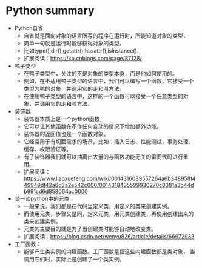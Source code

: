 
# Python summary

* Python自省
  * 自省就是面向对象的语言所写的程序在运行时，所能知道对象的类型，
  * 简单一句就是运行时能够获得对象的类型，
  * 比如type(),dir(),getattr(),hasattr(),isinstance().
  * 扩展阅读：https://kb.cnblogs.com/page/87128/
* 鸭子类型
  * 在鸭子类型中，关注的不是对象的类型本身，而是他如何使用的。
  * 例如，在不适用鸭子类型的语言中，我们可以编写一个函数，它接受一个类型为鸭的对象，并调用它的走和叫方法。
  * 在使用鸭子类型的语言中，这样的一个函数可以接受一个任意类型的对象，并调用它的走和叫方法。
* 装饰器
  * 装饰器本质上是一个python函数，
  * 它可以让其他函数在不作任何变动的情况下增加额外功能，
  * 装饰器的返回值也是一个函数对象。
  * 它经常用于有切面需求的场景。比如：插入日志、性能测试，事务处理、缓存、权限验证等。
  * 有了装饰器我们就可以抽离出大量的与函数功能无关的雷同代码进行重用。
  * 扩展阅读：https://www.liaoxuefeng.com/wiki/0014316089557264a6b348958f449949df42a6d3a2e542c000/0014318435599930270c0381a3b44db991cd6d858064ac0000
* 谈一谈python中的元类 
  * 一般来说，我们都是在代码里定义类，用定义的类来创建实例。
  * 而使用元类，步骤又是同，定义元类，用元类创建类，再使用创建出来的类来创建实例。
  * 元类的主要目的就是为了当创建类时能够自动地改变类。
  * 扩展阅读：https://blog.csdn.net/wenyu826/article/details/66972933
* 工厂函数：
  * 能够产生类实例的内建函数。工厂函数是指这些内建函数都是类对象， 当调用它们时，实际上是创建了一个类实例。
